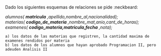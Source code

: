 Dado los siguientes esquemas de relaciones se pide :neckbeard: <br />

*alumnos( __matricula__ ,apellido,nombre_al,nacionalidad);* <br />
*materias(  __codigo_de_materia__ ,nombre_mat,anio,cant_de_horas);* <br />
*examenes( __codigo_materia,matricula,fecha__ ,nota);* <br />

```
a) los datos de las materias que registren, la cantidad maxima de examenes rendidos por materia 
b) los datos de los alumnos que hayan aprobado Programacion II, pero adeuden Analisis II
```
